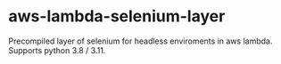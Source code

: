 # aws-lambda-selenium-layer
Precompiled layer of selenium for headless enviroments in aws lambda. Supports python 3.8 / 3.11.
